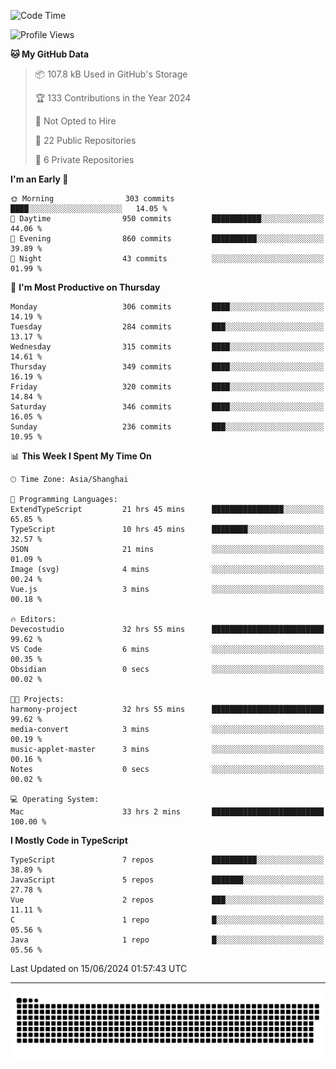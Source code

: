 <!--
<picture>
  <source
    srcset="https://github-readme-stats.vercel.app/api?username=kevinxft&show_icons=true&theme=dark"
    media="(prefers-color-scheme: dark)"
  />
  <source
    srcset="https://github-readme-stats.vercel.app/api?username=kevinxft&show_icons=true"
    media="(prefers-color-scheme: light), (prefers-color-scheme: no-preference)"
  />
  <img src="https://github-readme-stats.vercel.app/api?username=kevinxft&show_icons=true" />
</picture>
-->

<!--START_SECTION:waka-->
![Code Time](http://img.shields.io/badge/Code%20Time-1%2C571%20hrs%2057%20mins-blue)

![Profile Views](http://img.shields.io/badge/Profile%20Views-0-blue)

**🐱 My GitHub Data** 

> 📦 107.8 kB Used in GitHub's Storage 
 > 
> 🏆 133 Contributions in the Year 2024
 > 
> 🚫 Not Opted to Hire
 > 
> 📜 22 Public Repositories 
 > 
> 🔑 6 Private Repositories 
 > 
**I'm an Early 🐤** 

```text
🌞 Morning                303 commits         ████░░░░░░░░░░░░░░░░░░░░░   14.05 % 
🌆 Daytime                950 commits         ███████████░░░░░░░░░░░░░░   44.06 % 
🌃 Evening                860 commits         ██████████░░░░░░░░░░░░░░░   39.89 % 
🌙 Night                  43 commits          ░░░░░░░░░░░░░░░░░░░░░░░░░   01.99 % 
```
📅 **I'm Most Productive on Thursday** 

```text
Monday                   306 commits         ████░░░░░░░░░░░░░░░░░░░░░   14.19 % 
Tuesday                  284 commits         ███░░░░░░░░░░░░░░░░░░░░░░   13.17 % 
Wednesday                315 commits         ████░░░░░░░░░░░░░░░░░░░░░   14.61 % 
Thursday                 349 commits         ████░░░░░░░░░░░░░░░░░░░░░   16.19 % 
Friday                   320 commits         ████░░░░░░░░░░░░░░░░░░░░░   14.84 % 
Saturday                 346 commits         ████░░░░░░░░░░░░░░░░░░░░░   16.05 % 
Sunday                   236 commits         ███░░░░░░░░░░░░░░░░░░░░░░   10.95 % 
```


📊 **This Week I Spent My Time On** 

```text
🕑︎ Time Zone: Asia/Shanghai

💬 Programming Languages: 
ExtendTypeScript         21 hrs 45 mins      ████████████████░░░░░░░░░   65.85 % 
TypeScript               10 hrs 45 mins      ████████░░░░░░░░░░░░░░░░░   32.57 % 
JSON                     21 mins             ░░░░░░░░░░░░░░░░░░░░░░░░░   01.09 % 
Image (svg)              4 mins              ░░░░░░░░░░░░░░░░░░░░░░░░░   00.24 % 
Vue.js                   3 mins              ░░░░░░░░░░░░░░░░░░░░░░░░░   00.18 % 

🔥 Editors: 
Devecostudio             32 hrs 55 mins      █████████████████████████   99.62 % 
VS Code                  6 mins              ░░░░░░░░░░░░░░░░░░░░░░░░░   00.35 % 
Obsidian                 0 secs              ░░░░░░░░░░░░░░░░░░░░░░░░░   00.02 % 

🐱‍💻 Projects: 
harmony-project          32 hrs 55 mins      █████████████████████████   99.62 % 
media-convert            3 mins              ░░░░░░░░░░░░░░░░░░░░░░░░░   00.19 % 
music-applet-master      3 mins              ░░░░░░░░░░░░░░░░░░░░░░░░░   00.16 % 
Notes                    0 secs              ░░░░░░░░░░░░░░░░░░░░░░░░░   00.02 % 

💻 Operating System: 
Mac                      33 hrs 2 mins       █████████████████████████   100.00 % 
```

**I Mostly Code in TypeScript** 

```text
TypeScript               7 repos             ██████████░░░░░░░░░░░░░░░   38.89 % 
JavaScript               5 repos             ███████░░░░░░░░░░░░░░░░░░   27.78 % 
Vue                      2 repos             ███░░░░░░░░░░░░░░░░░░░░░░   11.11 % 
C                        1 repo              █░░░░░░░░░░░░░░░░░░░░░░░░   05.56 % 
Java                     1 repo              █░░░░░░░░░░░░░░░░░░░░░░░░   05.56 % 
```




 Last Updated on 15/06/2024 01:57:43 UTC
<!--END_SECTION:waka-->

---

<picture>
  <source media="(prefers-color-scheme: dark)" srcset="https://raw.githubusercontent.com/kevinxft/kevinxft/output/github-contribution-grid-snake-dark.svg">
  <source media="(prefers-color-scheme: light)" srcset="https://raw.githubusercontent.com/kevinxft/kevinxft/output/github-contribution-grid-snake.svg">
  <img alt="github contribution grid snake animation" src="https://raw.githubusercontent.com/kevinxft/kevinxft/output/github-contribution-grid-snake.svg">
</picture>